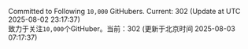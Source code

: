 Committed to Following `10,000` GitHubers. Current: <!-- FOLLOWING_COUNT -->302<!-- FOLLOWING_COUNT --> (Update at UTC <!-- LAST_UPDATED -->2025-08-02 23:17:37<!-- LAST_UPDATED -->)<br>
致力于关注`10,000`个GitHuber。当前：<!-- FOLLOWING_COUNT -->302<!-- FOLLOWING_COUNT --> (更新于北京时间 <!-- LAST_UPDATED_CST -->2025-08-03 07:17:37<!-- LAST_UPDATED_CST -->)
